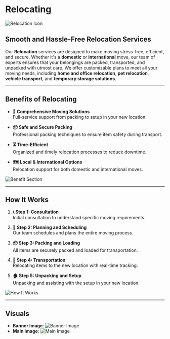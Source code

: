 

# **Relocating**  
![Relocation Icon](/icons/relocation-icon.svg)

## **Smooth and Hassle-Free Relocation Services**

Our **Relocation** services are designed to make moving stress-free, efficient, and secure. Whether it's a **domestic** or **international** move, our team of experts ensures that your belongings are packed, transported, and unpacked with utmost care. We offer customizable plans to meet all your moving needs, including **home and office relocation**, **pet relocation**, **vehicle transport**, and **temporary storage solutions**.

---

## **Benefits of Relocating**

- **🧳 Comprehensive Moving Solutions**  
  Full-service support from packing to setup in your new location.

- **📦 Safe and Secure Packing**  
  Professional packing techniques to ensure item safety during transport.

- **⏳ Time-Efficient**  
  Organized and timely relocation processes to reduce downtime.

- **🗺️ Local & International Options**  
  Relocation support for both domestic and international moves.

![Benefit Section](/images/relocation/benefits.jpg)

---

## **How It Works**

1. **📞 Step 1: Consultation**  
   Initial consultation to understand specific moving requirements.

2. **📅 Step 2: Planning and Scheduling**  
   Our team schedules and plans the entire moving process.

3. **📦 Step 3: Packing and Loading**  
   All items are securely packed and loaded for transportation.

4. **🚚 Step 4: Transportation**  
   Relocating items to the new location with real-time tracking.

5. **🏠 Step 5: Unpacking and Setup**  
   Unpacking and assisting with the setup in your new location.

![How It Works](/images/relocation/how-it-works.webp)

---

## **Visuals**  

- **Banner Image**: ![Banner Image](/images/relocation/banner.jpg)
- **Main Image**: ![Main Image](/images/relocation/main.webp)


